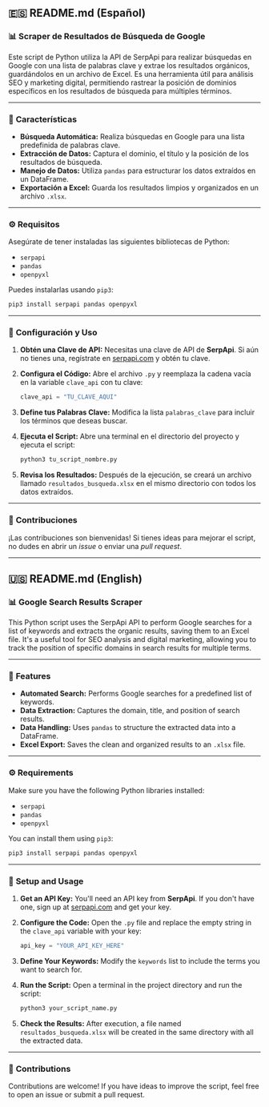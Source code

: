 ## 🇪🇸 README.md (Español)

### 📊 **Scraper de Resultados de Búsqueda de Google**

Este script de Python utiliza la API de SerpApi para realizar búsquedas en Google con una lista de palabras clave y extrae los resultados orgánicos, guardándolos en un archivo de Excel. Es una herramienta útil para análisis SEO y marketing digital, permitiendo rastrear la posición de dominios específicos en los resultados de búsqueda para múltiples términos.

-----

### 🚀 **Características**

  - **Búsqueda Automática:** Realiza búsquedas en Google para una lista predefinida de palabras clave.
  - **Extracción de Datos:** Captura el dominio, el título y la posición de los resultados de búsqueda.
  - **Manejo de Datos:** Utiliza `pandas` para estructurar los datos extraídos en un DataFrame.
  - **Exportación a Excel:** Guarda los resultados limpios y organizados en un archivo `.xlsx`.

-----

### ⚙️ **Requisitos**

Asegúrate de tener instaladas las siguientes bibliotecas de Python:

  - `serpapi`
  - `pandas`
  - `openpyxl`

Puedes instalarlas usando `pip3`:

```bash
pip3 install serpapi pandas openpyxl
```

-----

### 🔧 **Configuración y Uso**

1.  **Obtén una Clave de API:** Necesitas una clave de API de **SerpApi**. Si aún no tienes una, regístrate en [serpapi.com](https://serpapi.com/) y obtén tu clave.

2.  **Configura el Código:** Abre el archivo `.py` y reemplaza la cadena vacía en la variable `clave_api` con tu clave:

    ```python
    clave_api = "TU_CLAVE_AQUI"
    ```

3.  **Define tus Palabras Clave:** Modifica la lista `palabras_clave` para incluir los términos que deseas buscar.

4.  **Ejecuta el Script:** Abre una terminal en el directorio del proyecto y ejecuta el script:

    ```bash
    python3 tu_script_nombre.py
    ```

5.  **Revisa los Resultados:** Después de la ejecución, se creará un archivo llamado `resultados_busqueda.xlsx` en el mismo directorio con todos los datos extraídos.

-----

### 🤝 **Contribuciones**

¡Las contribuciones son bienvenidas\! Si tienes ideas para mejorar el script, no dudes en abrir un *issue* o enviar una *pull request*.

-----

## 🇺🇸 README.md (English)

### 📊 **Google Search Results Scraper**

This Python script uses the SerpApi API to perform Google searches for a list of keywords and extracts the organic results, saving them to an Excel file. It's a useful tool for SEO analysis and digital marketing, allowing you to track the position of specific domains in search results for multiple terms.

-----

### 🚀 **Features**

  - **Automated Search:** Performs Google searches for a predefined list of keywords.
  - **Data Extraction:** Captures the domain, title, and position of search results.
  - **Data Handling:** Uses `pandas` to structure the extracted data into a DataFrame.
  - **Excel Export:** Saves the clean and organized results to an `.xlsx` file.

-----

### ⚙️ **Requirements**

Make sure you have the following Python libraries installed:

  - `serpapi`
  - `pandas`
  - `openpyxl`

You can install them using `pip3`:

```bash
pip3 install serpapi pandas openpyxl
```

-----

### 🔧 **Setup and Usage**

1.  **Get an API Key:** You'll need an API key from **SerpApi**. If you don't have one, sign up at [serpapi.com](https://serpapi.com/) and get your key.

2.  **Configure the Code:** Open the `.py` file and replace the empty string in the `clave_api` variable with your key:

    ```python
    api_key = "YOUR_API_KEY_HERE"
    ```

3.  **Define Your Keywords:** Modify the `keywords` list to include the terms you want to search for.

4.  **Run the Script:** Open a terminal in the project directory and run the script:

    ```bash
    python3 your_script_name.py
    ```

5.  **Check the Results:** After execution, a file named `resultados_busqueda.xlsx` will be created in the same directory with all the extracted data.

-----

### 🤝 **Contributions**

Contributions are welcome\! If you have ideas to improve the script, feel free to open an issue or submit a pull request.